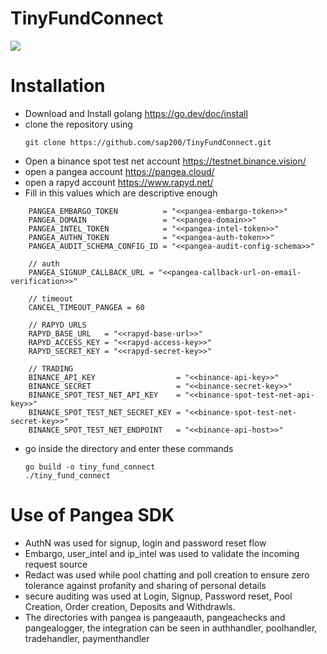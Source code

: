 # TinyFundConnect
![](https://pin.ski/3smqXEU)

# Installation

- Download and Install golang https://go.dev/doc/install
- clone the repository using
  ```
  git clone https://github.com/sap200/TinyFundConnect.git
  ```
- Open a binance spot test net account https://testnet.binance.vision/
- open a pangea account https://pangea.cloud/
- open a rapyd account https://www.rapyd.net/
- Fill in this values which are descriptive enough
```
	PANGEA_EMBARGO_TOKEN          = "<<pangea-embargo-token>>"
	PANGEA_DOMAIN                 = "<<pangea-domain>>"
	PANGEA_INTEL_TOKEN            = "<<pangea-intel-token>>"
	PANGEA_AUTHN_TOKEN            = "<<pangea-auth-token>>"
	PANGEA_AUDIT_SCHEMA_CONFIG_ID = "<<pangea-audit-config-schema>>"

	// auth
	PANGEA_SIGNUP_CALLBACK_URL = "<<pangea-callback-url-on-email-verification>>"

	// timeout
	CANCEL_TIMEOUT_PANGEA = 60

	// RAPYD URLS
	RAPYD_BASE_URL   = "<<rapyd-base-url>>"
	RAPYD_ACCESS_KEY = "<<rapyd-access-key>>"
	RAPYD_SECRET_KEY = "<<rapyd-secret-key>>"

	// TRADING
	BINANCE_API_KEY                  = "<<binance-api-key>>"
	BINANCE_SECRET                   = "<<binance-secret-key>>"
	BINANCE_SPOT_TEST_NET_API_KEY    = "<<binance-spot-test-net-api-key>>"
	BINANCE_SPOT_TEST_NET_SECRET_KEY = "<<binance-spot-test-net-secret-key>>"
	BINANCE_SPOT_TEST_NET_ENDPOINT   = "<<binance-api-host>>"
```
- go inside the directory and enter these commands
  ```
  go build -o tiny_fund_connect
  ./tiny_fund_connect
  ```

# Use of Pangea SDK

- AuthN was used for signup, login and password reset flow
- Embargo, user_intel and ip_intel was used to validate the incoming request source
- Redact was used while pool chatting and poll creation to ensure zero tolerance against profanity and sharing of personal details
- secure auditing was used at Login, Signup, Password reset, Pool Creation, Order creation, Deposits and Withdrawls.
- The directories with pangea is pangeaauth, pangeachecks and pangealogger, the integration can be seen in authhandler, poolhandler, tradehandler, paymenthandler
  
  
